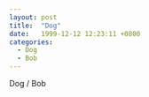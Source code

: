 ```yaml
---
layout: post
title:  "Dog"
date:   1999-12-12 12:23:11 +0800
categories: 
  - Dog
  - Bob
---
```

Dog / Bob